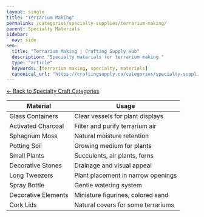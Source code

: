 ```yaml
---
layout: single
title: "Terrarium Making"
permalink: /categories/specialty-supplies/terrarium-making/
parent: Specialty Materials
sidebar:
  nav: side
seo:
  title: "Terrarium Making | Crafting Supply Hub"
  description: "Specialty materials for terrarium making."
  type: "article"
  keywords: [terrarium making, specialty, materials]
  canonical_url: "https://craftingsupply.ca/categories/specialty-supplies/terrarium-making/"
---
```

[← Back to Specialty Craft Categories](/categories/specialty-supplies/)

| Material | Usage |
|----------|-------|
| Glass Containers | Clear vessels for plant displays |
| Activated Charcoal | Filter and purify terrarium air |
| Sphagnum Moss | Natural moisture retention |
| Potting Soil | Growing medium for plants |
| Small Plants | Succulents, air plants, ferns |
| Decorative Stones | Drainage and visual appeal |
| Long Tweezers | Plant placement in narrow openings |
| Spray Bottle | Gentle watering system |
| Decorative Elements | Miniature figurines, colored sand |
| Cork Lids | Natural covers for some terrariums |
